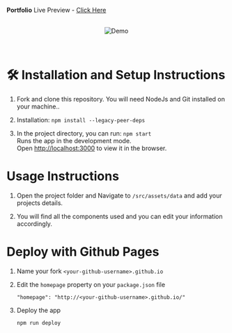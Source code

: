 **Portfolio**
Live Preview - [Click Here](https://salesp07.github.io/)

<br/>
<div align="center">
  <img alt="Demo" src="public/mockup.png" />
</div>
<br/>
<br/>

# 🛠 Installation and Setup Instructions

1. Fork and clone this repository. You will need NodeJs and Git installed on your machine..

2. Installation: `npm install --legacy-peer-deps`

3. In the project directory, you can run: `npm start`\
Runs the app in the development mode.\
Open [http://localhost:3000](http://localhost:3000) to view it in the browser.

# Usage Instructions

1. Open the project folder and Navigate to `/src/assets/data` and add your projects details.

2. You will find all the components used and you can edit your information accordingly.

# Deploy with Github Pages

1. Name your fork `<your-github-username>.github.io`
2. Edit the `homepage` property on your `package.json` file

      `"homepage": "http://<your-github-username>.github.io/"`


3. Deploy the app

   `npm run deploy`



